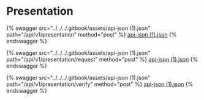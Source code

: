 # Presentation

{% swagger src="../../../.gitbook/assets/api-json (1).json" path="/api/v1/presentation" method="post" %}
[api-json (1).json](<../../../.gitbook/assets/api-json (1).json>)
{% endswagger %}

{% swagger src="../../../.gitbook/assets/api-json (1).json" path="/api/v1/presentation/request" method="post" %}
[api-json (1).json](<../../../.gitbook/assets/api-json (1).json>)
{% endswagger %}

{% swagger src="../../../.gitbook/assets/api-json (1).json" path="/api/v1/presentation/verify" method="post" %}
[api-json (1).json](<../../../.gitbook/assets/api-json (1).json>)
{% endswagger %}
